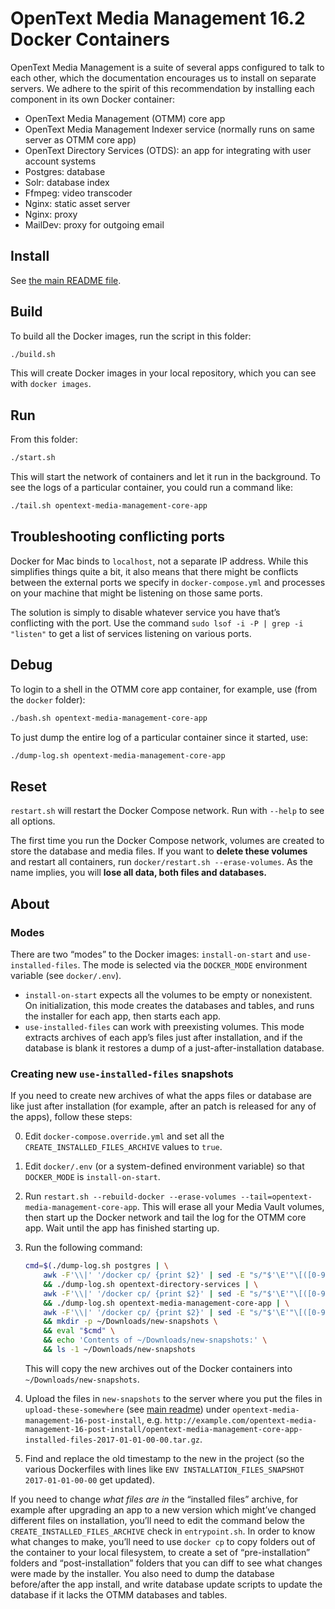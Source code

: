 # OpenText Media Management 16.2 Docker Containers

OpenText Media Management is a suite of several apps configured to talk to each other, which the documentation encourages us to install on separate servers. We adhere to the spirit of this recommendation by installing each component in its own Docker container:

* OpenText Media Management (OTMM) core app
* OpenText Media Management Indexer service (normally runs on same server as OTMM core app)
* OpenText Directory Services (OTDS): an app for integrating with user account systems
* Postgres: database
* Solr: database index
* Ffmpeg: video transcoder
* Nginx: static asset server
* Nginx: proxy
* MailDev: proxy for outgoing email

## Install

See [the main README file](../README.md).

## Build

To build all the Docker images, run the script in this folder:

```sh
./build.sh
```

This will create Docker images in your local repository, which you can see with `docker images`.

## Run

From this folder:

```sh
./start.sh
```

This will start the network of containers and let it run in the background. To see the logs of a particular container, you could run a command like:

```sh
./tail.sh opentext-media-management-core-app
```

## Troubleshooting conflicting ports

Docker for Mac binds to `localhost`, not a separate IP address. While this simplifies things quite a bit, it also means that there might be conflicts between the external ports we specify in `docker-compose.yml` and processes on your machine that might be listening on those same ports.

The solution is simply to disable whatever service you have that’s conflicting with the port. Use the command `sudo lsof -i -P | grep -i "listen"` to get a list of services listening on various ports.

## Debug

To login to a shell in the OTMM core app container, for example, use (from the `docker` folder):

```sh
./bash.sh opentext-media-management-core-app
```

To just dump the entire log of a particular container since it started, use:

```sh
./dump-log.sh opentext-media-management-core-app
```

## Reset

`restart.sh` will restart the Docker Compose network. Run with `--help` to see all options.

The first time you run the Docker Compose network, volumes are created to store the database and media files. If you want to **delete these volumes** and restart all containers, run `docker/restart.sh --erase-volumes`. As the name implies, you will **lose all data, both files and databases.**

## About

### Modes

There are two “modes” to the Docker images: `install-on-start` and `use-installed-files`. The mode is selected via the `DOCKER_MODE` environment variable (see `docker/.env`).

* `install-on-start` expects all the volumes to be empty or nonexistent. On initialization, this mode creates the databases and tables, and runs the installer for each app, then starts each app.
* `use-installed-files` can work with preexisting volumes. This mode extracts archives of each app’s files just after installation, and if the database is blank it restores a dump of a just-after-installation database.

### Creating new `use-installed-files` snapshots

If you need to create new archives of what the apps files or database are like just after installation (for example, after an patch is released for any of the apps), follow these steps:

0. Edit `docker-compose.override.yml` and set all the `CREATE_INSTALLED_FILES_ARCHIVE` values to `true`.
0. Edit `docker/.env` (or a system-defined environment variable) so that `DOCKER_MODE` is `install-on-start`.
0. Run `restart.sh --rebuild-docker --erase-volumes --tail=opentext-media-management-core-app`. This will erase all your Media Vault volumes, then start up the Docker network and tail the log for the OTMM core app. Wait until the app has finished starting up.
0. Run the following command:

	```sh
	cmd=$(./dump-log.sh postgres | \
		awk -F'\\|' '/docker cp/ {print $2}' | sed -E "s/"$'\E'"\[([0-9]{1,2}(;[0-9]{1,2})*)?m//g" \
		&& ./dump-log.sh opentext-directory-services | \
		awk -F'\\|' '/docker cp/ {print $2}' | sed -E "s/"$'\E'"\[([0-9]{1,2}(;[0-9]{1,2})*)?m//g" \
		&& ./dump-log.sh opentext-media-management-core-app | \
		awk -F'\\|' '/docker cp/ {print $2}' | sed -E "s/"$'\E'"\[([0-9]{1,2}(;[0-9]{1,2})*)?m//g") \
		&& mkdir -p ~/Downloads/new-snapshots \
		&& eval "$cmd" \
		&& echo 'Contents of ~/Downloads/new-snapshots:' \
		&& ls -1 ~/Downloads/new-snapshots
	```

	This will copy the new archives out of the Docker containers into `~/Downloads/new-snapshots`.

0. Upload the files in `new-snapshots` to the server where you put the files in `upload-these-somewhere` (see [main readme](../README.md)) under `opentext-media-management-16-post-install`, e.g. `http://example.com/opentext-media-management-16-post-install/opentext-media-management-core-app-installed-files-2017-01-01-00-00.tar.gz`.

0. Find and replace the old timestamp to the new in the project (so the various Dockerfiles with lines like `ENV INSTALLATION_FILES_SNAPSHOT 2017-01-01-00-00` get updated).

If you need to change *what files are in* the “installed files” archive, for example after upgrading an app to a new version which might’ve changed different files on installation, you’ll need to edit the command below the `CREATE_INSTALLED_FILES_ARCHIVE` check in `entrypoint.sh`. In order to know what changes to make, you’ll need to use `docker cp` to copy folders out of the container to your local filesystem, to create a set of “pre-installation” folders and “post-installation” folders that you can diff to see what changes were made by the installer. You also need to dump the database before/after the app install, and write database update scripts to update the database if it lacks the OTMM databases and tables.
